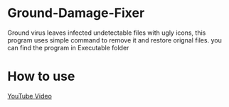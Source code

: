 # Ground-Damage-Fixer
Ground virus leaves infected undetectable files with ugly icons, this program uses simple command to remove it and restore orignal files.
you can find the program in Executable folder

# How to use
[YouTube Video](https://youtu.be/uvOk7dA5dy0)
